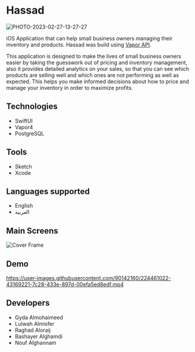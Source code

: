 # Hassad
![PHOTO-2023-02-27-13-27-27](https://user-images.githubusercontent.com/90142160/224464394-1c6b2191-cf95-4b2c-85d0-6b1aaf5f5c4b.jpg)


iOS Application that can help small business owners managing their inventory and products.
Hassad was build using [Vapor API](https://github.com/gyda13/BusinessManagerAPI).

This application is designed to make the lives of small business owners easier by taking the guesswork out of 
pricing and inventory management, also it provides detailed analytics on your sales, so that you can see which
products are selling well and which ones are not performing as well as expected. This helps you make informed
decisions about how to price and manage your inventory in order to maximize profits.

## Technologies
- SwiftUI
- Vapor4
- PostgreSQL

## Tools
- Sketch
- Xcode

## Languages supported
- English </br>
- العربية </br>

## Main Screens
![Cover Frame](https://user-images.githubusercontent.com/90142160/224461031-083c1767-2737-4aeb-8571-37c5501ea5e8.png)

## Demo

https://user-images.githubusercontent.com/90142160/224461022-43169221-7c28-433e-897d-00efa5ed8edf.mp4


## Developers 
- Gyda Almohaimeed
- Lulwah Almisfer
- Raghad Aloraij
- Bashayer Alghamdi
- Nouf Alghannam 

